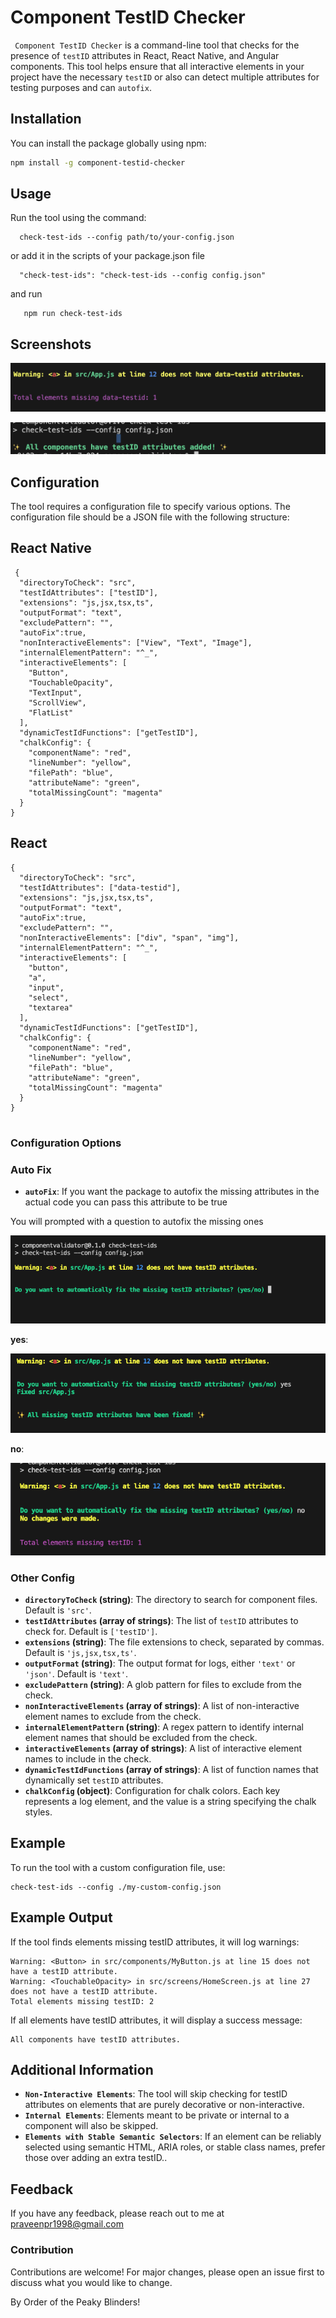 # Component TestID Checker

` Component TestID Checker` is a command-line tool that checks for the presence of `testID` attributes in React, React Native, and Angular components. This tool helps ensure that all interactive elements in your project have the necessary `testID` or also can detect multiple attributes for testing purposes and can `autofix`.

## Installation

You can install the package globally using npm:

```bash
npm install -g component-testid-checker
```

## Usage

Run the tool using the command:

```
  check-test-ids --config path/to/your-config.json
```

or add it in the scripts of your package.json file

```
  "check-test-ids": "check-test-ids --config config.json"
```

and run

```
   npm run check-test-ids
```

## Screenshots

![Alt Text](https://raw.githubusercontent.com/praveenpr1998/assetsfolder/main/failedtests.png)

![Alt Text](https://raw.githubusercontent.com/praveenpr1998/assetsfolder/main/passedtests.png)

## Configuration

The tool requires a configuration file to specify various options. The configuration file should be a JSON file with the following structure:

## React Native

```
 {
  "directoryToCheck": "src",
  "testIdAttributes": ["testID"],
  "extensions": "js,jsx,tsx,ts",
  "outputFormat": "text",
  "excludePattern": "",
  "autoFix":true,
  "nonInteractiveElements": ["View", "Text", "Image"],
  "internalElementPattern": "^_",
  "interactiveElements": [
    "Button",
    "TouchableOpacity",
    "TextInput",
    "ScrollView",
    "FlatList"
  ],
  "dynamicTestIdFunctions": ["getTestID"],
  "chalkConfig": {
    "componentName": "red",
    "lineNumber": "yellow",
    "filePath": "blue",
    "attributeName": "green",
    "totalMissingCount": "magenta"
  }
}

```

## React

```
{
  "directoryToCheck": "src",
  "testIdAttributes": ["data-testid"],
  "extensions": "js,jsx,tsx,ts",
  "outputFormat": "text",
  "autoFix":true,
  "excludePattern": "",
  "nonInteractiveElements": ["div", "span", "img"],
  "internalElementPattern": "^_",
  "interactiveElements": [
    "button",
    "a",
    "input",
    "select",
    "textarea"
  ],
  "dynamicTestIdFunctions": ["getTestID"],
  "chalkConfig": {
    "componentName": "red",
    "lineNumber": "yellow",
    "filePath": "blue",
    "attributeName": "green",
    "totalMissingCount": "magenta"
  }
}


```

### Configuration Options

### Auto Fix

- **`autoFix`**: If you want the package to autofix the missing attributes in the actual code you can pass this attribute to be true

You will prompted with a question to autofix the missing ones

![Alt Text](https://raw.githubusercontent.com/praveenpr1998/assetsfolder/main/yesno.png)

**yes**:

![Alt Text](https://raw.githubusercontent.com/praveenpr1998/assetsfolder/main/yes.png)

**no**:

![Alt Text](https://raw.githubusercontent.com/praveenpr1998/assetsfolder/main/no.png)

### Other Config

- **`directoryToCheck` (string)**: The directory to search for component files. Default is `'src'`.
- **`testIdAttributes` (array of strings)**: The list of `testID` attributes to check for. Default is `['testID']`.
- **`extensions` (string)**: The file extensions to check, separated by commas. Default is `'js,jsx,tsx,ts'`.
- **`outputFormat` (string)**: The output format for logs, either `'text'` or `'json'`. Default is `'text'`.
- **`excludePattern` (string)**: A glob pattern for files to exclude from the check.
- **`nonInteractiveElements` (array of strings)**: A list of non-interactive element names to exclude from the check.
- **`internalElementPattern` (string)**: A regex pattern to identify internal element names that should be excluded from the check.
- **`interactiveElements` (array of strings)**: A list of interactive element names to include in the check.
- **`dynamicTestIdFunctions` (array of strings)**: A list of function names that dynamically set `testID` attributes.
- **`chalkConfig` (object)**: Configuration for chalk colors. Each key represents a log element, and the value is a string specifying the chalk styles.

## Example

To run the tool with a custom configuration file, use:

```
check-test-ids --config ./my-custom-config.json
```

## Example Output

If the tool finds elements missing testID attributes, it will log warnings:

```
Warning: <Button> in src/components/MyButton.js at line 15 does not have a testID attribute.
Warning: <TouchableOpacity> in src/screens/HomeScreen.js at line 27 does not have a testID attribute.
Total elements missing testID: 2
```

If all elements have testID attributes, it will display a success message:

```
All components have testID attributes.
```

## Additional Information

- **`Non-Interactive Elements`**: The tool will skip checking for testID attributes on elements that are purely decorative or non-interactive.
- **`Internal Elements`**: Elements meant to be private or internal to a component will also be skipped.
- **`Elements with Stable Semantic Selectors`**: If an element can be reliably selected using semantic HTML, ARIA roles, or stable class names, prefer those over adding an extra testID..

## Feedback

If you have any feedback, please reach out to me at praveenpr1998@gmail.com

### Contribution

Contributions are welcome! For major changes, please open an issue first to discuss what you would like to change.

By Order of the Peaky Blinders!
